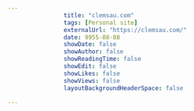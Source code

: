 ---
                title: "clemsau.com"
                tags: [Personal site]
                externalUrl: "https://clemsau.com/"
                date: 9955-08-08
                showDate: false
                showAuthor: false
                showReadingTime: false
                showEdit: false
                showLikes: false
                showViews: false
                layoutBackgroundHeaderSpace: false
                ---
